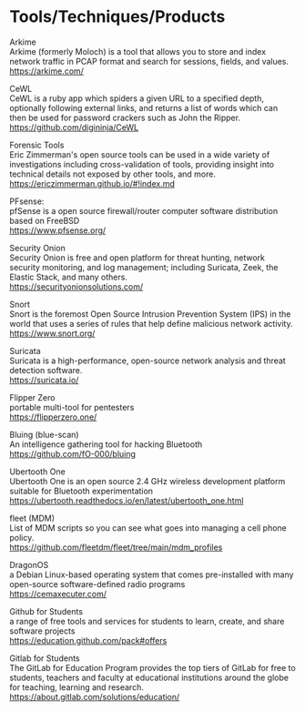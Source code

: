 # Tools/Techniques/Products
Arkime <br />
Arkime (formerly Moloch) is a tool that allows you to store and index network traffic in PCAP format and search for sessions, fields, and values. <br />
https://arkime.com/

CeWL <br />
CeWL is a ruby app which spiders a given URL to a specified depth, optionally following external links, and returns a list of words which can then be used for password crackers such as John the Ripper. <br />
https://github.com/digininja/CeWL

Forensic Tools  <br />
Eric Zimmerman's open source tools can be used in a wide variety of investigations including cross-validation of tools, providing insight into technical details not exposed by other tools, and more. <br />
https://ericzimmerman.github.io/#!index.md

PFsense: <br />
pfSense is a open source firewall/router computer software distribution based on FreeBSD <br />
https://www.pfsense.org/

Security Onion <br />
Security Onion is free and open platform for threat hunting, network security monitoring, and log management; including Suricata, Zeek, the Elastic Stack, and many others. <br />
https://securityonionsolutions.com/

Snort <br />
Snort is the foremost Open Source Intrusion Prevention System (IPS) in the world that uses a series of rules that help define malicious network activity. <br />
https://www.snort.org/

Suricata <br />
Suricata is a high-performance, open-source network analysis and threat detection software. <br />
https://suricata.io/

Flipper Zero <br />
portable multi-tool for pentesters <br />
https://flipperzero.one/

Bluing (blue-scan) <br />
An intelligence gathering tool for hacking Bluetooth <br />
https://github.com/fO-000/bluing <br />

Ubertooth One <br />
Ubertooth One is an open source 2.4 GHz wireless development platform suitable for Bluetooth experimentation <br />
https://ubertooth.readthedocs.io/en/latest/ubertooth_one.html <br />

fleet (MDM) <br />
List of MDM scripts so you can see what goes into managing a cell phone policy. <br />
https://github.com/fleetdm/fleet/tree/main/mdm_profiles

DragonOS <br />
a Debian Linux-based operating system that comes pre-installed with many open-source software-defined radio programs <br />
https://cemaxecuter.com/

Github for Students <br />
a range of free tools and services for students to learn, create, and share software projects <br />
https://education.github.com/pack#offers

Gitlab for Students <br />
The GitLab for Education Program provides the top tiers of GitLab for free to students, teachers and faculty at educational institutions around the globe for teaching, learning and research. <br />
https://about.gitlab.com/solutions/education/
